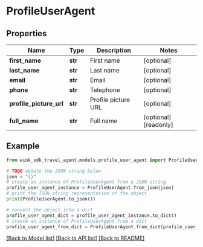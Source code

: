 # ProfileUserAgent


## Properties

Name | Type | Description | Notes
------------ | ------------- | ------------- | -------------
**first_name** | **str** | First name | [optional] 
**last_name** | **str** | Last name | [optional] 
**email** | **str** | Email | [optional] 
**phone** | **str** | Telephone | [optional] 
**profile_picture_url** | **str** | Profile picture URL | [optional] 
**full_name** | **str** | Full name | [optional] [readonly] 

## Example

```python
from wink_sdk_travel_agent.models.profile_user_agent import ProfileUserAgent

# TODO update the JSON string below
json = "{}"
# create an instance of ProfileUserAgent from a JSON string
profile_user_agent_instance = ProfileUserAgent.from_json(json)
# print the JSON string representation of the object
print(ProfileUserAgent.to_json())

# convert the object into a dict
profile_user_agent_dict = profile_user_agent_instance.to_dict()
# create an instance of ProfileUserAgent from a dict
profile_user_agent_from_dict = ProfileUserAgent.from_dict(profile_user_agent_dict)
```
[[Back to Model list]](../README.md#documentation-for-models) [[Back to API list]](../README.md#documentation-for-api-endpoints) [[Back to README]](../README.md)


